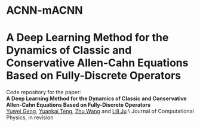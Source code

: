 # ACNN-mACNN
# A Deep Learning Method for the Dynamics of Classic and Conservative Allen-Cahn Equations Based on Fully-Discrete Operators
Code repository for the paper:  
**A Deep Learning Method for the Dynamics of Classic and Conservative Allen-Cahn Equations Based on Fully-Discrete Operators**  
[Yuwei Geng](https://sc.edu/study/colleges_schools/artsandsciences/mathematics/our_people/directory/geng-yuwei.php), [Yuankai Teng](https://slooowtyk.github.io), [Zhu Wang](https://people.math.sc.edu/wangzhu) and [Lili Ju](https://people.math.sc.edu/ju)
\\
Journal of Computational Physics, in revision 
<br>
<!--
[[paper](https://epubs.siam.org/doi/abs/10.1137/21M1459198)]


## Training Usage
To train the PRNN for a problem on given domain and draw a graph for regression
```shell
python ./train_model.py
 --case 2 
 --dim 2 
 --hidden_layers 2 
 --hidden_neurons 20 
 --lam_adf 1 
 --lam_bd 1 
 --optimizer 'Adam' 
 --Test_Mode 'LocalFitting' 
 --epochs_Adam 5000 
 --epochs_LBFGS 200 
 --TrainNum 2000 
 --coeff_para 50 
 --sigma 0.01 
 --domain 0 1
```

## Testing  Usage
To evaluate numerical error and relative sensitivity
```shell
python ./evaluate_model.py
 --case 2 
 --dim 2 
 --hidden_layers 2 
 --hidden_neurons 20 
 --lam_adf 1 
 --lam_bd 1 
 --optimizer 'Adam' 
 --Test_Mode 'LocalFitting' 
 --epochs_Adam 5000 
 --epochs_LBFGS 200 
 --TrainNum 2000 
 --coeff_para 50 
 --sigma 0.01 
 --domain 0 1
```


## Citation
If you  find the idea or code of this paper useful for your research, please consider citing us:

```bibtex
@article{teng2023level,
  title={Level Set Learning with Pseudoreversible Neural Networks for Nonlinear Dimension Reduction in Function Approximation},
  author={Teng, Yuankai and Wang, Zhu and Ju, Lili and Gruber, Anthony and Zhang, Guannan},
  journal={SIAM Journal on Scientific Computing},
  volume={45},
  number={3},
  pages={A1148--A1171},
  year={2023},
  publisher={SIAM}
}
```
-->
